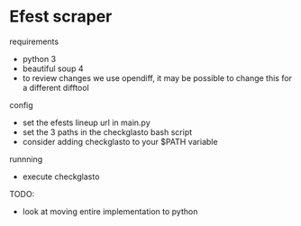 # Efest scraper

requirements
- python 3
- beautiful soup 4
- to review changes we use opendiff, it may be possible to change this for a different difftool

config
- set the efests lineup url in main.py
- set the 3 paths in the checkglasto bash script
- consider adding checkglasto to your $PATH variable

runnning
- execute checkglasto


TODO:
- look at moving entire implementation to python
